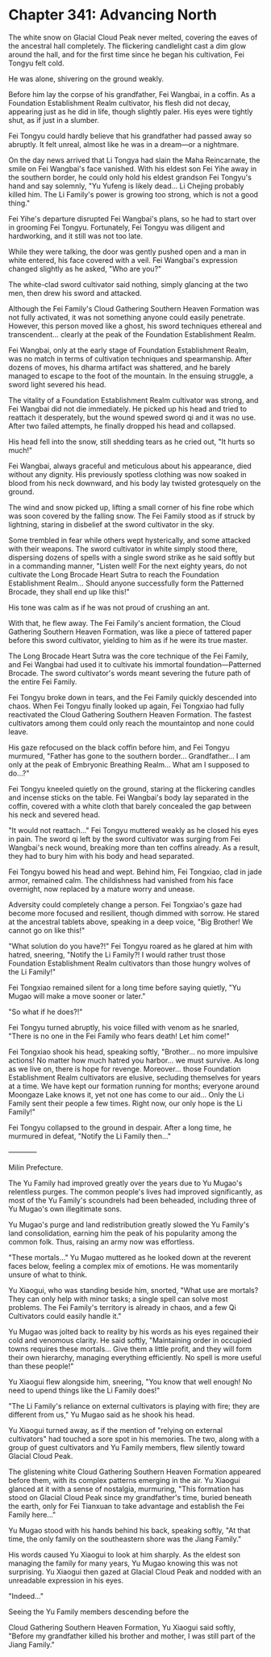 # Chapter 341: Advancing North

The white snow on Glacial Cloud Peak never melted, covering the eaves of the ancestral hall completely. The flickering candlelight cast a dim glow around the hall, and for the first time since he began his cultivation, Fei Tongyu felt cold.

He was alone, shivering on the ground weakly.

Before him lay the corpse of his grandfather, Fei Wangbai, in a coffin. As a Foundation Establishment Realm cultivator, his flesh did not decay, appearing just as he did in life, though slightly paler. His eyes were tightly shut, as if just in a slumber.

Fei Tongyu could hardly believe that his grandfather had passed away so abruptly. It felt unreal, almost like he was in a dream—or a nightmare.

On the day news arrived that Li Tongya had slain the Maha Reincarnate, the smile on Fei Wangbai's face vanished. With his eldest son Fei Yihe away in the southern border, he could only hold his eldest grandson Fei Tongyu's hand and say solemnly, "Yu Yufeng is likely dead... Li Chejing probably killed him. The Li Family's power is growing too strong, which is not a good thing."

Fei Yihe's departure disrupted Fei Wangbai's plans, so he had to start over in grooming Fei Tongyu. Fortunately, Fei Tongyu was diligent and hardworking, and it still was not too late.

While they were talking, the door was gently pushed open and a man in white entered, his face covered with a veil. Fei Wangbai's expression changed slightly as he asked, "Who are you?"

The white-clad sword cultivator said nothing, simply glancing at the two men, then drew his sword and attacked.

Although the Fei Family's Cloud Gathering Southern Heaven Formation was not fully activated, it was not something anyone could easily penetrate. However, this person moved like a ghost, his sword techniques ethereal and transcendent... clearly at the peak of the Foundation Establishment Realm.

Fei Wangbai, only at the early stage of Foundation Establishment Realm, was no match in terms of cultivation techniques and spearmanship. After dozens of moves, his dharma artifact was shattered, and he barely managed to escape to the foot of the mountain. In the ensuing struggle, a sword light severed his head.

The vitality of a Foundation Establishment Realm cultivator was strong, and Fei Wangbai did not die immediately. He picked up his head and tried to reattach it desperately, but the wound spewed sword qi and it was no use. After two failed attempts, he finally dropped his head and collapsed.

His head fell into the snow, still shedding tears as he cried out, "It hurts so much!"

Fei Wangbai, always graceful and meticulous about his appearance, died without any dignity. His previously spotless clothing was now soaked in blood from his neck downward, and his body lay twisted grotesquely on the ground.

The wind and snow picked up, lifting a small corner of his fine robe which was soon covered by the falling snow. The Fei Family stood as if struck by lightning, staring in disbelief at the sword cultivator in the sky.

Some trembled in fear while others wept hysterically, and some attacked with their weapons. The sword cultivator in white simply stood there, dispersing dozens of spells with a single sword strike as he said softly but in a commanding manner, "Listen well! For the next eighty years, do not cultivate the Long Brocade Heart Sutra to reach the Foundation Establishment Realm... Should anyone successfully form the Patterned Brocade, they shall end up like this!"

His tone was calm as if he was not proud of crushing an ant.

With that, he flew away. The Fei Family's ancient formation, the Cloud Gathering Southern Heaven Formation, was like a piece of tattered paper before this sword cultivator, yielding to him as if he were its true master.

The Long Brocade Heart Sutra was the core technique of the Fei Family, and Fei Wangbai had used it to cultivate his immortal foundation—Patterned Brocade. The sword cultivator's words meant severing the future path of the entire Fei Family.

Fei Tongyu broke down in tears, and the Fei Family quickly descended into chaos. When Fei Tongyu finally looked up again, Fei Tongxiao had fully reactivated the Cloud Gathering Southern Heaven Formation. The fastest cultivators among them could only reach the mountaintop and none could leave.

His gaze refocused on the black coffin before him, and Fei Tongyu murmured, "Father has gone to the southern border... Grandfather... I am only at the peak of Embryonic Breathing Realm... What am I supposed to do...?"

Fei Tongyu kneeled quietly on the ground, staring at the flickering candles and incense sticks on the table. Fei Wangbai's body lay separated in the coffin, covered with a white cloth that barely concealed the gap between his neck and severed head.

"It would not reattach..." Fei Tongyu muttered weakly as he closed his eyes in pain. The sword qi left by the sword cultivator was surging from Fei Wangbai's neck wound, breaking more than ten coffins already. As a result, they had to bury him with his body and head separated.

Fei Tongyu bowed his head and wept. Behind him, Fei Tongxiao, clad in jade armor, remained calm. The childishness had vanished from his face overnight, now replaced by a mature worry and unease.

Adversity could completely change a person. Fei Tongxiao's gaze had become more focused and resilient, though dimmed with sorrow. He stared at the ancestral tablets above, speaking in a deep voice, "Big Brother! We cannot go on like this!"

"What solution do you have?!" Fei Tongyu roared as he glared at him with hatred, sneering, "Notify the Li Family?! I would rather trust those Foundation Establishment Realm cultivators than those hungry wolves of the Li Family!"

Fei Tongxiao remained silent for a long time before saying quietly, "Yu Mugao will make a move sooner or later."

"So what if he does?!"

Fei Tongyu turned abruptly, his voice filled with venom as he snarled, "There is no one in the Fei Family who fears death! Let him come!"

Fei Tongxiao shook his head, speaking softly, "Brother... no more impulsive actions! No matter how much hatred you harbor... we must survive. As long as we live on, there is hope for revenge. Moreover... those Foundation Establishment Realm cultivators are elusive, secluding themselves for years at a time. We have kept our formation running for months; everyone around Moongaze Lake knows it, yet not one has come to our aid... Only the Li Family sent their people a few times. Right now, our only hope is the Li Family!"

Fei Tongyu collapsed to the ground in despair. After a long time, he murmured in defeat, "Notify the Li Family then..."

————

Milin Prefecture.

The Yu Family had improved greatly over the years due to Yu Mugao's relentless purges. The common people's lives had improved significantly, as most of the Yu Family's scoundrels had been beheaded, including three of Yu Mugao's own illegitimate sons.

Yu Mugao's purge and land redistribution greatly slowed the Yu Family's land consolidation, earning him the peak of his popularity among the common folk. Thus, raising an army now was effortless.

"These mortals..." Yu Mugao muttered as he looked down at the reverent faces below, feeling a complex mix of emotions. He was momentarily unsure of what to think.

Yu Xiaogui, who was standing beside him, snorted, "What use are mortals? They can only help with minor tasks; a single spell can solve most problems. The Fei Family's territory is already in chaos, and a few Qi Cultivators could easily handle it."

Yu Mugao was jolted back to reality by his words as his eyes regained their cold and venomous clarity. He said softly, "Maintaining order in occupied towns requires these mortals... Give them a little profit, and they will form their own hierarchy, managing everything efficiently. No spell is more useful than these people!"

Yu Xiaogui flew alongside him, sneering, "You know that well enough! No need to upend things like the Li Family does!"

"The Li Family's reliance on external cultivators is playing with fire; they are different from us," Yu Mugao said as he shook his head.

Yu Xiaogui turned away, as if the mention of "relying on external cultivators" had touched a sore spot in his memories. The two, along with a group of guest cultivators and Yu Family members, flew silently toward Glacial Cloud Peak.

The glistening white Cloud Gathering Southern Heaven Formation appeared before them, with its complex patterns emerging in the air. Yu Xiaogui glanced at it with a sense of nostalgia, murmuring, "This formation has stood on Glacial Cloud Peak since my grandfather's time, buried beneath the earth, only for Fei Tianxuan to take advantage and establish the Fei Family here..."

Yu Mugao stood with his hands behind his back, speaking softly, "At that time, the only family on the southeastern shore was the Jiang Family."

His words caused Yu Xiaogui to look at him sharply. As the eldest son managing the family for many years, Yu Mugao knowing this was not surprising. Yu Xiaogui then gazed at Glacial Cloud Peak and nodded with an unreadable expression in his eyes.

"Indeed..."

Seeing the Yu Family members descending before the

Cloud Gathering Southern Heaven Formation, Yu Xiaogui said softly, "Before my grandfather killed his brother and mother, I was still part of the Jiang Family."
